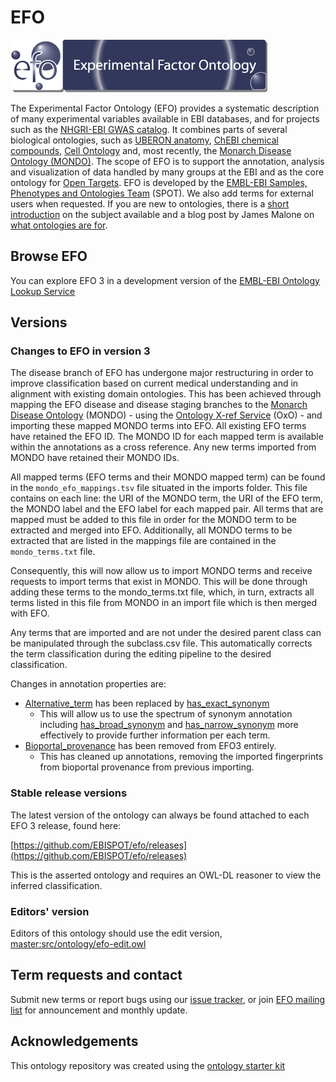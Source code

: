 # EFO

![alt text](efo.gif?raw=true)

The Experimental Factor Ontology (EFO) provides a systematic description of many experimental variables available in EBI databases, and for projects such as the [NHGRI-EBI GWAS catalog](https://www.ebi.ac.uk/gwas/). It combines parts of several biological ontologies, such as [UBERON anatomy](http://uberon.github.io/), [ChEBI chemical compounds](https://www.ebi.ac.uk/chebi/), [Cell Ontology](https://github.com/obophenotype/cell-ontology) and, most recently, the [Monarch Disease Ontology (MONDO)](http://obofoundry.org/ontology/mondo.html). The scope of EFO is to support the annotation, analysis and visualization of data handled by many groups at the EBI and as the core ontology for [Open Targets](http://www.opentargets.org/). EFO is developed by the [EMBL-EBI Samples, Phenotypes and Ontologies Team](http://www.ebi.ac.uk/about/spot-team) (SPOT). We also add terms for external users when requested. If you are new to ontologies, there is a [short introduction](http://ontogenesis.knowledgeblog.org/66) on the subject available and a blog post by James Malone on [what ontologies are for](http://drjamesmalone.blogspot.co.uk/2012/06/common-ontology-questions-1-what-is-it.html). 


## Browse EFO

You can explore EFO 3 in a development version of the [EMBL-EBI Ontology Lookup Service](http://35.241.144.112/ontologies/efo)

## Versions

### Changes to EFO in version 3

The disease branch of EFO has undergone major restructuring in order to improve classification based on current medical understanding and in alignment with existing domain ontologies. This has been achieved through mapping the EFO disease and disease staging branches to the [Monarch Disease Ontology](http://www.obofoundry.org/ontology/mondo.html) (MONDO) - using the [Ontology X-ref Service](https://www.ebi.ac.uk/spot/oxo/) (OxO) - and importing these mapped MONDO terms into EFO. All existing EFO terms have retained the EFO ID. The MONDO ID for each mapped term is available within the annotations as a cross reference. Any new terms imported from MONDO have retained their MONDO IDs. 

All mapped terms (EFO terms and their MONDO mapped term) can be found in the `mondo_efo_mappings.tsv` file situated in the imports folder. This file contains on each line: the URI of the MONDO term, the URI of the EFO term, the MONDO label and the EFO label for each mapped pair. All terms that are mapped must be added to this file in order for the MONDO term to be extracted and merged into EFO. Additionally, all MONDO terms to be extracted that are listed in the mappings file are contained in the `mondo_terms.txt` file.

Consequently, this will now allow us to import MONDO terms and receive requests to import terms that exist in MONDO. This will be done through adding these terms to the mondo_terms.txt file, which, in turn, extracts all terms listed in this file from MONDO in an import file which is then merged with EFO.

Any terms that are imported and are not under the desired parent class can be manipulated through the subclass.csv file. This automatically corrects the term classification during the editing pipeline to the desired classification.

Changes in annotation properties are:

- [Alternative_term](http://www.ebi.ac.uk/efo/alternative_term) has been replaced by [has_exact_synonym](http://www.geneontology.org/formats/oboInOwl#hasExactSynonym) 
     - This will allow us to use the spectrum of synonym annotation including [has_broad_synonym](http://www.geneontology.org/formats/oboInOwl#hasBroadSynonym) and [has_narrow_synonym](http://www.geneontology.org/formats/oboInOwl#hasNarrowSynonym) more effectively to provide further information per each term.
- [Bioportal_provenance](http://www.ebi.ac.uk/efo/bioportal_provenance) has been removed from EFO3 entirely. 
     - This has cleaned up annotations, removing the imported fingerprints from bioportal provenance from previous importing.


### Stable release versions

The latest version of the ontology can always be found attached to each EFO 3 release, found here:

[https://github.com/EBISPOT/efo/releases](https://github.com/EBISPOT/efo/releases)

This is the asserted ontology and requires an OWL-DL reasoner to view the inferred classification. 


### Editors' version

Editors of this ontology should use the edit version, [master:src/ontology/efo-edit.owl](https://github.com/EBISPOT/efo/blob/master/src/ontology/efo-edit.owl)

## Term requests and contact

Submit new terms or report bugs using our [issue tracker](https://github.com/EBISPOT/efo/issues), or join [EFO mailing list](https://listserver.ebi.ac.uk/mailman/listinfo/efo-users) for announcement and monthly update.

## Acknowledgements

This ontology repository was created using the [ontology starter kit](https://github.com/INCATools/ontology-starter-kit) 
